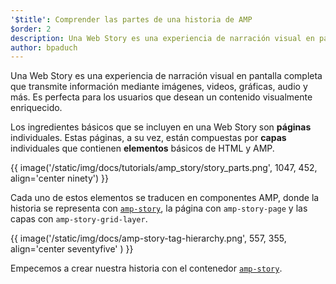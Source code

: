 ```yaml
---
'$title': Comprender las partes de una historia de AMP
$order: 2
description: Una Web Story es una experiencia de narración visual en pantalla completa que transmite información mediante imágenes, videos, gráficas, audio y más. Es perfecta para los usuarios...
author: bpaduch
---
```


Una Web Story es una experiencia de narración visual en pantalla completa que transmite información mediante imágenes, videos, gráficas, audio y más. Es perfecta para los usuarios que desean un contenido visualmente enriquecido.

Los ingredientes básicos que se incluyen en una Web Story son **páginas** individuales. Estas páginas, a su vez, están compuestas por **capas** individuales que contienen **elementos** básicos de HTML y AMP.

{{ image('/static/img/docs/tutorials/amp_story/story_parts.png', 1047, 452, align='center ninety') }}

Cada uno de estos elementos se traducen en componentes AMP, donde la historia se representa con [`amp-story`](../../../../documentation/components/reference/amp-story.md), la página con `amp-story-page` y las capas con `amp-story-grid-layer`.

{{ image('/static/img/docs/amp-story-tag-hierarchy.png', 557, 355, align='center seventyfive' ) }}

Empecemos a crear nuestra historia con el contenedor [`amp-story`](../../../../documentation/components/reference/amp-story.md).

